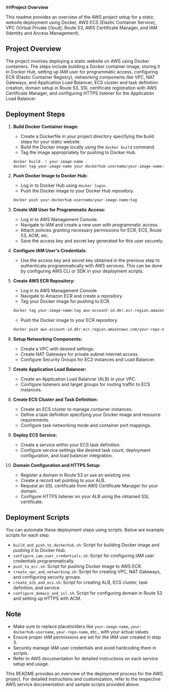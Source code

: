 ##**Project Overview**



This readme provides an overview of the AWS project setup for a static website deployment using Docker, AWS ECS (Elastic Container Service), VPC (Virtual Private Cloud), Route 53, AWS Certificate Manager, and IAM (Identity and Access Management).

## Project Overview

The project involves deploying a static website on AWS using Docker containers. The steps include building a Docker container image, storing it in Docker Hub, setting up IAM user for programmatic access, configuring ECR (Elastic Container Registry), networking components like VPC, NAT Gateways, and Application Load Balancer, ECS cluster and task definition creation, domain setup in Route 53, SSL certificate registration with AWS Certificate Manager, and configuring HTTPS listener for the Application Load Balancer.

## Deployment Steps

1. **Build Docker Container Image:**
    - Create a Dockerfile in your project directory specifying the build steps for your static website.
    - Build the Docker image locally using the `docker build` command.
    - Tag the image appropriately for pushing to Docker Hub.
    ```bash
    docker build -t your-image-name .
    docker tag your-image-name your-dockerhub-username/your-image-name:tag
    ```

2. **Push Docker Image to Docker Hub:**
    - Log in to Docker Hub using `docker login`.
    - Push the Docker image to your Docker Hub repository.
    ```bash
    docker push your-dockerhub-username/your-image-name:tag
    ```

3. **Create IAM User for Programmatic Access:**
    - Log in to AWS Management Console.
    - Navigate to IAM and create a new user with programmatic access.
    - Attach policies granting necessary permissions for ECR, ECS, Route 53, ACM, etc.
    - Save the access key and secret key generated for this user securely.

4. **Configure IAM User's Credentials:**
    - Use the access key and secret key obtained in the previous step to authenticate programmatically with AWS services. This can be done by configuring AWS CLI or SDK in your deployment scripts.

5. **Create AWS ECR Repository:**
    - Log in to AWS Management Console.
    - Navigate to Amazon ECR and create a repository.
    - Tag your Docker image for pushing to ECR.
    ```bash
    docker tag your-image-name:tag aws-account-id.dkr.ecr.region.amazonaws.com/your-repo-name:tag
    ```
    - Push the Docker image to your ECR repository.
    ```bash
    docker push aws-account-id.dkr.ecr.region.amazonaws.com/your-repo-name:tag
    ```

6. **Setup Networking Components:**
    - Create a VPC with desired settings.
    - Create NAT Gateways for private subnet internet access.
    - Configure Security Groups for EC2 instances and Load Balancer.

7. **Create Application Load Balancer:**
    - Create an Application Load Balancer (ALB) in your VPC.
    - Configure listeners and target groups for routing traffic to ECS instances.

8. **Create ECS Cluster and Task Definition:**
    - Create an ECS cluster to manage container instances.
    - Define a task definition specifying your Docker image and resource requirements.
    - Configure task networking mode and container port mappings.

9. **Deploy ECS Service:**
    - Create a service within your ECS task definition.
    - Configure service settings like desired task count, deployment configuration, and load balancer integration.

10. **Domain Configuration and HTTPS Setup:**
    - Register a domain in Route 53 or use an existing one.
    - Create a record set pointing to your ALB.
    - Request an SSL certificate from AWS Certificate Manager for your domain.
    - Configure HTTPS listener on your ALB using the obtained SSL certificate.

## Deployment Scripts

You can automate these deployment steps using scripts. Below are example scripts for each step:

- `build_and_push_to_dockerhub.sh`: Script for building Docker image and pushing it to Docker Hub.
- `configure_iam_user_credentials.sh`: Script for configuring IAM user credentials programmatically.
- `push_to_ecr.sh`: Script for pushing Docker image to AWS ECR.
- `create_vpc_and_networking.sh`: Script for creating VPC, NAT Gateways, and configuring security groups.
- `create_alb_and_ecs.sh`: Script for creating ALB, ECS cluster, task definition, and service.
- `configure_domain_and_ssl.sh`: Script for configuring domain in Route 53 and setting up HTTPS with ACM.

## Note

- Make sure to replace placeholders like `your-image-name`, `your-dockerhub-username`, `your-repo-name`, etc., with your actual values.
- Ensure proper IAM permissions are set for the IAM user created in step 3.
- Securely manage IAM user credentials and avoid hardcoding them in scripts.
- Refer to AWS documentation for detailed instructions on each service setup and usage.

This README provides an overview of the deployment process for the AWS project. For detailed instructions and customization, refer to the respective AWS service documentation and sample scripts provided above.
